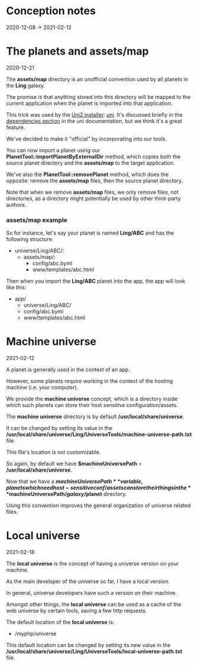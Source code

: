 Conception notes
========
2020-12-08 -> 2021-02-12






The planets and assets/map
=========
2020-12-21

The **assets/map** directory is an unofficial convention used by all planets in the **Ling** galaxy.




The promise is that anything stored into this directory will be mapped to the current application when the planet is
imported into that application.

This trick was used by the [Uni2 installer](https://github.com/lingtalfi/Uni2): [uni](https://github.com/lingtalfi/universe-naive-importer).
It's discussed briefly in the [dependencies section](https://github.com/lingtalfi/Uni2#dependenciesbyml) in the uni documentation, but we think it's a great feature.


We've decided to make it "official" by incorporating into our tools.

You can now import a planet using our **PlanetTool::importPlanetByExternalDir** method, which copies both the source
planet directory and the **assets/map** to the target application.

We've also the **PlanetTool::removePlanet** method, which does the opposite: remove the **assets/map** files, then the
source planet directory.

Note that when we remove **assets/map** files, we only remove files, not directories, as a directory might potentially
be used by other third-party authors.

### assets/map example

So for instance, let's say your planet is named **Ling/ABC** and has the following structure:

- universe/Ling/ABC/:
    - assets/map/:
        - config/abc.byml
        - www/templates/abc.html

Then when you import the **Ling/ABC** planet into the app, the app will look like this:

- app/
    - universe/Ling/ABC/
    - config/abc.byml
    - www/templates/abc.html




Machine universe
===========
2021-02-12

A planet is generally used in the context of an app.

However, some planets require working in the context of the hosting machine (i.e. your computer).

We provide the **machine universe** concept, which is a directory inside which such planets can store
their host sensitive configuration/assets.

The **machine universe** directory is by default **/usr/local/share/universe**.

It can be changed by setting its value in the **/usr/local/share/universe/Ling/UniverseTools/machine-universe-path.txt** file.

This file's location is not customizable.

So again, by default we have **$machineUniversePath** = **/usr/local/share/universe**.


Now that we have a **$machineUniversePath** variable, planets which need host-sensitive conf/assets can store
their things in the **$machineUniversePath/$galaxy/$planet** directory.

Using this convention improves the general organization of universe related files.




Local universe
===========
2021-02-18


The **local universe** is the concept of having a universe version on your machine.

As the main developer of the universe so far, I have a local version. 

In general, universe developers have such a version on their machine.

Amongst other things, the **local universe** can be used as a cache of the web universe by certain tools, saving a few http requests.


The default location of the **local universe** is: 

- /myphp/universe


This default location can be changed by setting its new value in the **/usr/local/share/universe/Ling/UniverseTools/local-universe-path.txt** file.
























